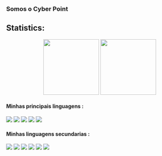 
### Somos o Cyber Point



## Statistics:

<div align="center">  
    <img height="150em" src="https://github-readme-stats.vercel.app/api?username=CyberPoint08&show_icons=true&count_private=true&hide_border=true&title_color=6B0AFA&icon_color=6B0AFA&text_color=c9d1d9&bg_color=0d1117"/> 
    <img height="150em" src="https://github-readme-stats.vercel.app/api/top-langs/?username=CyberPoint08&layout=compact&hide_border=true&title_color=6B0AFA&text_color=6B0AFA&bg_color=0d1117" />
</div>


#### Minhas principais linguagens :

<div style="display: inline_block">
    <img  src="https://img.shields.io/badge/Java-ED8B00?style=for-the-badge&logo=openjdk&logoColor=white">
    <img  src="https://img.shields.io/badge/Spring-6DB33F?style=for-the-badge&logo=spring&logoColor=white">
    <img  src="https://img.shields.io/badge/Kotlin-0095D5?&style=for-the-badge&logo=kotlin&logoColor=white logoColor=white">
    <img  src="https://img.shields.io/badge/PHP-777BB4?style=for-the-badge&logo=php&logoColor=white">
    <img  src="https://img.shields.io/badge/JavaScript-F7DF1E?style=for-the-badge&logo=javascript&logoColor=black">
</div>

#### Minhas linguagens secundarias :

<div style="display: inline_block">
    <img  src="https://img.shields.io/badge/HTML-239120?style=for-the-badge&logo=html5&logoColor=white">
    <img  src="https://img.shields.io/badge/CSS-239120?&style=for-the-badge&logo=css3&logoColor=white">
    <img  src="https://img.shields.io/badge/MongoDB-4EA94B?style=for-the-badge&logo=mongodb&logoColor=white">
    <img  src="https://img.shields.io/badge/Python-14354C?style=for-the-badge&logo=python&logoColor=white">
    <img  src="https://img.shields.io/badge/MySQL-00000F?style=for-the-badge&logo=mysql&logoColor=white">
    <img  src="https://img.shields.io/badge/PostgreSQL-316192?style=for-the-badge&logo=postgresql&logoColor=white">

</div>
